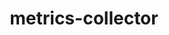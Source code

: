 ---
layout: default
title: metrics-collector
name: metrics-collector
fullname: ibm-cds-labs/metrics-collector
description: A lightweight web-tracking app to record user actions on a single-page webapp. Uses Piwik® web analytics library to collect information and Node.js to store in Cloudant.
watchers: 7
stars: 7
forks: 2
languages: 
  - JavaScript

tech: 
  - Bluemix
  - Cloudant
  - CouchDB
  - NodeJS

level: Beginner
giturl: https://github.com/ibm-cds-labs/metrics-collector
---